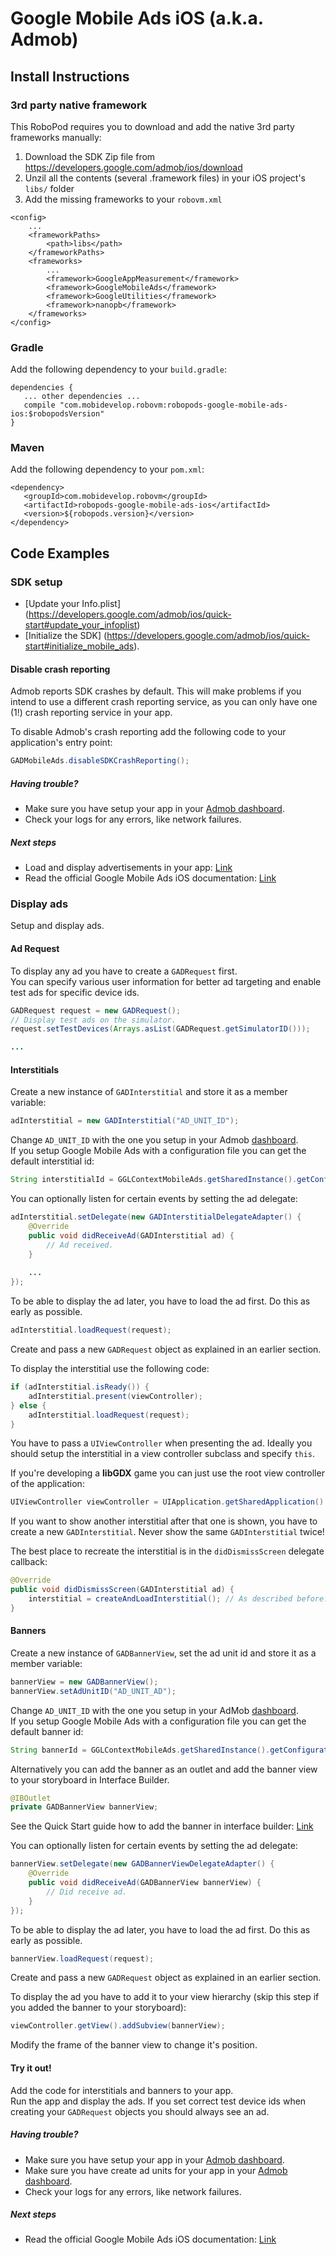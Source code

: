 # Google Mobile Ads iOS (a.k.a. Admob)

## Install Instructions

### 3rd party native framework
This RoboPod requires you to download and add the native 3rd party frameworks manually:

1. Download the SDK Zip file from https://developers.google.com/admob/ios/download
2. Unzil all the contents (several .framework files) in your iOS project's `libs/` folder
3. Add the missing frameworks to your `robovm.xml`

```
<config>
    ...
    <frameworkPaths>
        <path>libs</path>
    </frameworkPaths>
    <frameworks>
        ...
        <framework>GoogleAppMeasurement</framework>
        <framework>GoogleMobileAds</framework>
        <framework>GoogleUtilities</framework>
        <framework>nanopb</framework>
    </frameworks>
</config>
```

### Gradle

Add the following dependency to your `build.gradle`:

```
dependencies {
   ... other dependencies ...
   compile "com.mobidevelop.robovm:robopods-google-mobile-ads-ios:$robopodsVersion"
}
```

### Maven

Add the following dependency to your `pom.xml`:

```
<dependency>
   <groupId>com.mobidevelop.robovm</groupId>
   <artifactId>robopods-google-mobile-ads-ios</artifactId>
   <version>${robopods.version}</version>
</dependency>
```

## Code Examples

### SDK setup

- [Update your Info.plist] (https://developers.google.com/admob/ios/quick-start#update_your_infoplist)
- [Initialize the SDK] (https://developers.google.com/admob/ios/quick-start#initialize_mobile_ads).

#### Disable crash reporting

Admob reports SDK crashes by default. This will make problems if you intend to use a different crash reporting service, 
as you can only have one (1!) crash reporting service in your app.

To disable Admob's crash reporting add the following code to your application's entry point:

```Java
GADMobileAds.disableSDKCrashReporting();
```

##### Having trouble?

- Make sure you have setup your app in your [Admob dashboard](https://apps.admob.com/).
- Check your logs for any errors, like network failures.

##### Next steps

- Load and display advertisements in your app: [Link](#display-ads)
- Read the official Google Mobile Ads iOS documentation: [Link](https://developers.google.com/admob/ios)

### Display ads

Setup and display ads.

#### Ad Request

To display any ad you have to create a `GADRequest` first.  
You can specify various user information for better ad targeting and enable test ads for specific device ids.

```Java
GADRequest request = new GADRequest();
// Display test ads on the simulator.
request.setTestDevices(Arrays.asList(GADRequest.getSimulatorID()));

...
```

#### Interstitials

Create a new instance of `GADInterstitial` and store it as a member variable:

```Java
adInterstitial = new GADInterstitial("AD_UNIT_ID");
```

Change `AD_UNIT_ID` with the one you setup in your Admob [dashboard](https://apps.admob.com/#monetize).  
If you setup Google Mobile Ads with a configuration file you can get the default interstitial id:

```Java
String interstitialId = GGLContextMobileAds.getSharedInstance().getConfiguration().getInterstitialAdUnitID();
```

You can optionally listen for certain events by setting the ad delegate:

```Java
adInterstitial.setDelegate(new GADInterstitialDelegateAdapter() {
    @Override
    public void didReceiveAd(GADInterstitial ad) {
        // Ad received.
    }
    
    ...
});
```

To be able to display the ad later, you have to load the ad first. Do this as early as possible.

```Java
adInterstitial.loadRequest(request);
```

Create and pass a new `GADRequest` object as explained in an earlier section.

To display the interstitial use the following code:

```Java
if (adInterstitial.isReady()) {
    adInterstitial.present(viewController);
} else {
    adInterstitial.loadRequest(request);
}
```

You have to pass a `UIViewController` when presenting the ad. Ideally you should setup the interstitial
in a view controller subclass and specify `this`.  

If you're developing a __libGDX__ game you can just use the root view controller of the application:

```Java
UIViewController viewController = UIApplication.getSharedApplication().getKeyWindow().getRootViewController();
```

If you want to show another interstitial after that one is shown, you have to create a new `GADInterstitial`. 
Never show the same `GADInterstitial` twice!

The best place to recreate the interstitial is in the `didDismissScreen` delegate callback:

```Java
@Override
public void didDismissScreen(GADInterstitial ad) {
    interstitial = createAndLoadInterstitial(); // As described before.
}
```

#### Banners

Create a new instance of `GADBannerView`, set the ad unit id and store it as a member variable:

```Java
bannerView = new GADBannerView();
bannerView.setAdUnitID("AD_UNIT_AD");
```

Change `AD_UNIT_ID` with the one you setup in your AdMob [dashboard](https://apps.admob.com/#monetize).  
If you setup Google Mobile Ads with a configuration file you can get the default banner id:

```Java
String bannerId = GGLContextMobileAds.getSharedInstance().getConfiguration().getBannerAdUnitID();
```

Alternatively you can add the banner as an outlet and add the banner view to your storyboard in Interface Builder.

```Java
@IBOutlet
private GADBannerView bannerView;
```
  
See the Quick Start guide how to add the banner in interface builder: [Link](https://developers.google.com/admob/ios/quick-start)


You can optionally listen for certain events by setting the ad delegate:

```Java
bannerView.setDelegate(new GADBannerViewDelegateAdapter() {
    @Override
    public void didReceiveAd(GADBannerView bannerView) {
        // Did receive ad.
    }
});
```

To be able to display the ad later, you have to load the ad first. Do this as early as possible.

```Java
bannerView.loadRequest(request);
```

Create and pass a new `GADRequest` object as explained in an earlier section.

To display the ad you have to add it to your view hierarchy (skip this step if you added the banner to your storyboard):

```Java
viewController.getView().addSubview(bannerView);
```

Modify the frame of the banner view to change it's position.

#### Try it out!

Add the code for interstitials and banners to your app.  
Run the app and display the ads. If you set correct test device ids when creating your `GADRequest` objects 
you should always see an ad.

##### Having trouble?

- Make sure you have setup your app in your [Admob dashboard](https://apps.admob.com/).
- Make sure you have create ad units for your app in your [Admob dashboard](https://apps.admob.com/).
- Check your logs for any errors, like network failures.

##### Next steps

- Read the official Google Mobile Ads iOS documentation: [Link](https://developers.google.com/admob/ios)
